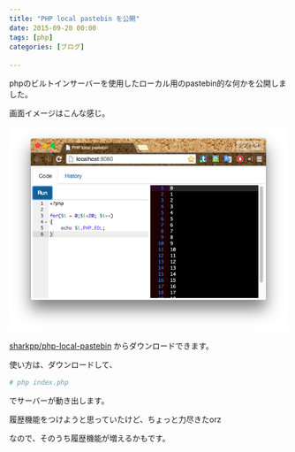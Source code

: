 ```yaml
---
title: "PHP local pastebin を公開"
date: 2015-09-20 00:00
tags: [php]
categories: [ブログ]

---
```


phpのビルトインサーバーを使用したローカル用のpastebin的な何かを公開しました。

画面イメージはこんな感じ。

![screenshot](/images/2015_0919_php_local_pastebin_ss.png)

[sharkpp/php-local-pastebin](https://github.com/sharkpp/php-local-pastebin) からダウンロードできます。

使い方は、ダウンロードして、

```bash
# php index.php
```

でサーバーが動き出します。

履歴機能をつけようと思っていたけど、ちょっと力尽きたorz

なので、そのうち履歴機能が増えるかもです。

